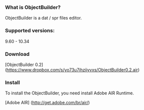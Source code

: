 ### What is ObjectBuilder?

ObjectBuilder is a dat / spr files editor.

### Supported versions:

9.60 - 10.34

### Download

[ObjectBuilder 0.2] (https://www.dropbox.com/s/yo73u7ihziiyvxs/ObjectBuilder0.2.air)

### Install 

To install the ObjectBuilder, you need install Adobe AIR Runtime.

[Adobe AIR] (http://get.adobe.com/br/air/)
